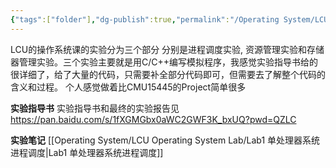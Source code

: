 ```yaml
---
{"tags":["folder"],"dg-publish":true,"permalink":"/Operating System/LCU Operating System Lab/LCU Operating System Lab/","dgPassFrontmatter":true,"noteIcon":"","created":"2025-04-12T16:38:23.016+08:00","updated":"2025-04-13T11:17:02.348+08:00"}
---
```


LCU的操作系统课的实验分为三个部分 分别是进程调度实验, 资源管理实验和存储器管理实验。三个实验主要就是用C/C++编写模拟程序，我感觉实验指导书给的很详细了，给了大量的代码，只需要补全部分代码即可，但需要去了解整个代码的含义和过程。
个人感觉做着比CMU15445的Project简单很多

**实验指导书**
实验指导书和最终的实验报告见 https://pan.baidu.com/s/1fXGMGbx0aWC2GWF3K_bxUQ?pwd=QZLC 

**实验笔记**
[[Operating System/LCU Operating System Lab/Lab1 单处理器系统进程调度\|Lab1 单处理器系统进程调度]]

